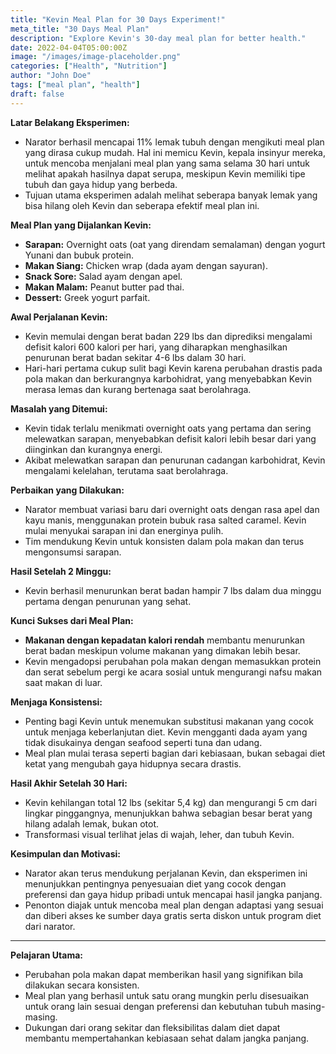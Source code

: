 ```yaml
---
title: "Kevin Meal Plan for 30 Days Experiment!"
meta_title: "30 Days Meal Plan"
description: "Explore Kevin's 30-day meal plan for better health."
date: 2022-04-04T05:00:00Z
image: "/images/image-placeholder.png"
categories: ["Health", "Nutrition"]
author: "John Doe"
tags: ["meal plan", "health"]
draft: false
---
```



**Latar Belakang Eksperimen:**
- Narator berhasil mencapai 11% lemak tubuh dengan mengikuti meal plan yang dirasa cukup mudah. Hal ini memicu Kevin, kepala insinyur mereka, untuk mencoba menjalani meal plan yang sama selama 30 hari untuk melihat apakah hasilnya dapat serupa, meskipun Kevin memiliki tipe tubuh dan gaya hidup yang berbeda.
- Tujuan utama eksperimen adalah melihat seberapa banyak lemak yang bisa hilang oleh Kevin dan seberapa efektif meal plan ini.

**Meal Plan yang Dijalankan Kevin:**
- **Sarapan:** Overnight oats (oat yang direndam semalaman) dengan yogurt Yunani dan bubuk protein.
- **Makan Siang:** Chicken wrap (dada ayam dengan sayuran).
- **Snack Sore:** Salad ayam dengan apel.
- **Makan Malam:** Peanut butter pad thai.
- **Dessert:** Greek yogurt parfait.

**Awal Perjalanan Kevin:**
- Kevin memulai dengan berat badan 229 lbs dan diprediksi mengalami defisit kalori 600 kalori per hari, yang diharapkan menghasilkan penurunan berat badan sekitar 4-6 lbs dalam 30 hari.
- Hari-hari pertama cukup sulit bagi Kevin karena perubahan drastis pada pola makan dan berkurangnya karbohidrat, yang menyebabkan Kevin merasa lemas dan kurang bertenaga saat berolahraga.

**Masalah yang Ditemui:**
- Kevin tidak terlalu menikmati overnight oats yang pertama dan sering melewatkan sarapan, menyebabkan defisit kalori lebih besar dari yang diinginkan dan kurangnya energi.
- Akibat melewatkan sarapan dan penurunan cadangan karbohidrat, Kevin mengalami kelelahan, terutama saat berolahraga.

**Perbaikan yang Dilakukan:**
- Narator membuat variasi baru dari overnight oats dengan rasa apel dan kayu manis, menggunakan protein bubuk rasa salted caramel. Kevin mulai menyukai sarapan ini dan energinya pulih.
- Tim mendukung Kevin untuk konsisten dalam pola makan dan terus mengonsumsi sarapan.

**Hasil Setelah 2 Minggu:**
- Kevin berhasil menurunkan berat badan hampir 7 lbs dalam dua minggu pertama dengan penurunan yang sehat.

**Kunci Sukses dari Meal Plan:**
- **Makanan dengan kepadatan kalori rendah** membantu menurunkan berat badan meskipun volume makanan yang dimakan lebih besar.
- Kevin mengadopsi perubahan pola makan dengan memasukkan protein dan serat sebelum pergi ke acara sosial untuk mengurangi nafsu makan saat makan di luar.

**Menjaga Konsistensi:**
- Penting bagi Kevin untuk menemukan substitusi makanan yang cocok untuk menjaga keberlanjutan diet. Kevin mengganti dada ayam yang tidak disukainya dengan seafood seperti tuna dan udang.
- Meal plan mulai terasa seperti bagian dari kebiasaan, bukan sebagai diet ketat yang mengubah gaya hidupnya secara drastis.

**Hasil Akhir Setelah 30 Hari:**
- Kevin kehilangan total 12 lbs (sekitar 5,4 kg) dan mengurangi 5 cm dari lingkar pinggangnya, menunjukkan bahwa sebagian besar berat yang hilang adalah lemak, bukan otot.
- Transformasi visual terlihat jelas di wajah, leher, dan tubuh Kevin.

**Kesimpulan dan Motivasi:**
- Narator akan terus mendukung perjalanan Kevin, dan eksperimen ini menunjukkan pentingnya penyesuaian diet yang cocok dengan preferensi dan gaya hidup pribadi untuk mencapai hasil jangka panjang.
- Penonton diajak untuk mencoba meal plan dengan adaptasi yang sesuai dan diberi akses ke sumber daya gratis serta diskon untuk program diet dari narator.

---

**Pelajaran Utama:**
- Perubahan pola makan dapat memberikan hasil yang signifikan bila dilakukan secara konsisten.
- Meal plan yang berhasil untuk satu orang mungkin perlu disesuaikan untuk orang lain sesuai dengan preferensi dan kebutuhan tubuh masing-masing.
- Dukungan dari orang sekitar dan fleksibilitas dalam diet dapat membantu mempertahankan kebiasaan sehat dalam jangka panjang.